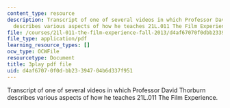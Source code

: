```yaml
---
content_type: resource
description: Transcript of one of several videos in which Professor David Thorburn
  describes various aspects of how he teaches 21L.011 The Film Experience.
file: /courses/21l-011-the-film-experience-fall-2013/d4af67070f0dbb23394704b6d337f951_gjnJf9jobb4.pdf
file_type: application/pdf
learning_resource_types: []
ocw_type: OCWFile
resourcetype: Document
title: 3play pdf file
uid: d4af6707-0f0d-bb23-3947-04b6d337f951
---
```

Transcript of one of several videos in which Professor David Thorburn describes various aspects of how he teaches 21L.011 The Film Experience.

